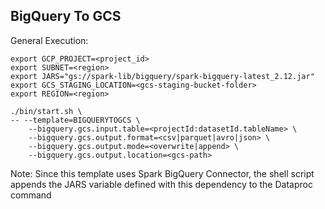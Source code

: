 ## BigQuery To GCS 

General Execution:

```
export GCP_PROJECT=<project_id>
export SUBNET=<region>
export JARS="gs://spark-lib/bigquery/spark-bigquery-latest_2.12.jar"
export GCS_STAGING_LOCATION=<gcs-staging-bucket-folder>
export REGION=<region>

./bin/start.sh \
-- --template=BIGQUERYTOGCS \
	--bigquery.gcs.input.table=<projectId:datasetId.tableName> \
	--bigquery.gcs.output.format=<csv|parquet|avro|json> \
	--bigquery.gcs.output.mode=<overwrite|append> \
	--bigquery.gcs.output.location=<gcs-path>
```

Note: Since this template uses Spark BigQuery Connector, the shell script appends the JARS variable defined with this dependency to the Dataproc command
